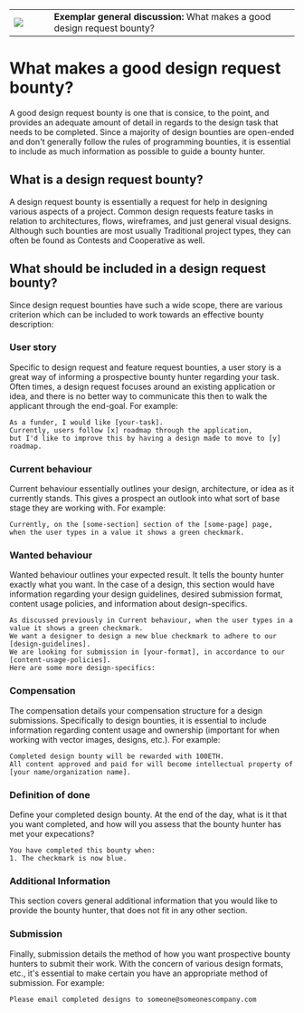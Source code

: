 <table>
<td width=100>
<img src='https://raw.githubusercontent.com/gitcoinco/gitcoinco/master/img/helmet.png'/>
</td>
<td width=800>
  <strong>Exemplar general discussion:</strong> What makes a good design request bounty?
</td>
</table>

# What makes a good design request bounty? 
A good design request bounty is one that is consice, to the point, and provides an adequate amount of detail in regards to the design task that needs to be completed. Since a majority of design bounties are open-ended and don't generally follow the rules of programming bounties, it is essential to include as much information as possible to guide a bounty hunter.

## What is a design request bounty?
A design request bounty is essentially a request for help in designing various aspects of a project. Common design requests feature tasks in relation to architectures, flows, wireframes, and just general visual designs. Although such bounties are most usually Traditional project types, they can often be found as Contests and Cooperative as well. 

## What should be included in a design request bounty?
Since design request bounties have such a wide scope, there are various criterion which can be included to work towards an effective bounty description: 

### User story
Specific to design request and feature request bounties, a user story is a great way of informing a prospective bounty hunter regarding your task. Often times, a design request focuses around an existing application or idea, and there is no better way to communicate this then to walk the applicant through the end-goal. For example:

```
As a funder, I would like [your-task]. 
Currently, users follow [x] roadmap through the application, 
but I'd like to improve this by having a design made to move to [y] roadmap.
```

### Current behaviour
Current behaviour essentially outlines your design, architecture, or idea as it currently stands. This gives a prospect an outlook into what sort of base stage they are working with. For example:

```
Currently, on the [some-section] section of the [some-page] page, 
when the user types in a value it shows a green checkmark.
```

### Wanted behaviour
Wanted behaviour outlines your expected result. It tells the bounty hunter exactly what you want. In the case of a design, this section would have information regarding your design guidelines, desired submission format, content usage policies, and information about design-specifics.

```
As discussed previously in Current behaviour, when the user types in a value it shows a green checkmark. 
We want a designer to design a new blue checkmark to adhere to our [design-guidelines].
We are looking for submission in [your-format], in accordance to our [content-usage-policies].
Here are some more design-specifics:
```

### Compensation
The compensation details your compensation structure for a design submissions. Specifically to design bounties, it is essential to include information regarding content usage and ownership (important for when working with vector images, designs, etc.). For example:

```
Completed design bounty will be rewarded with 100ETH. 
All content approved and paid for will become intellectual property of [your name/organization name].
```

### Definition of done
Define your completed design bounty. At the end of the day, what is it that you want completed, and how will you assess that the bounty hunter has met your expecations?

```
You have completed this bounty when: 
1. The checkmark is now blue.
```

### Additional Information
This section covers general additional information that you would like to provide the bounty hunter, that does not fit in any other section. 

### Submission
Finally, submission details the method of how you want prospective bounty hunters to submit their work. With the concern of various design formats, etc., it's essential to make certain you have an appropriate method of submission. For example:

```
Please email completed designs to someone@someonescompany.com
```
